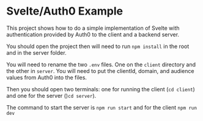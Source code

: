 # Svelte/Auth0 Example

This project shows how to do a simple implementation of Svelte with authentication provided by Auth0 to the client and a backend server.

You should open the project then will need to run `npm install` in the root and in the server folder.

You will need to rename the two `.env` files. One on the `client` directory and the other in `server`.  You will need to put the clientId, domain, and audience values from Auth0 into the files.

Then you should open two  terminals: one for running the client (`cd client`) and one for the server ()`cd server`).

The command to start the server is `npm run start` and for the client `npm run dev`
